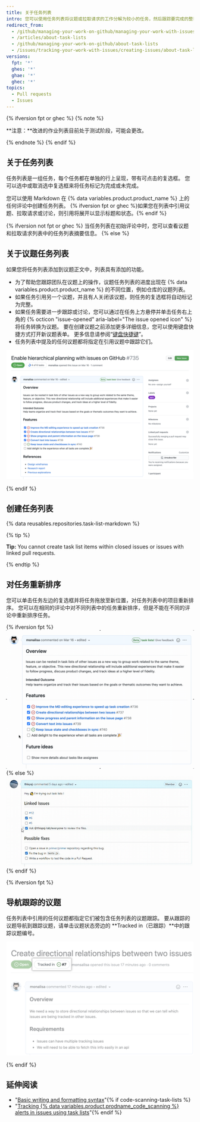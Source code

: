 ```yaml
---
title: 关于任务列表
intro: 您可以使用任务列表将议题或拉取请求的工作分解为较小的任务，然后跟踪要完成的整套工作。
redirect_from:
  - /github/managing-your-work-on-github/managing-your-work-with-issues-and-pull-requests/about-task-lists
  - /articles/about-task-lists
  - /github/managing-your-work-on-github/about-task-lists
  - /issues/tracking-your-work-with-issues/creating-issues/about-task-lists
versions:
  fpt: '*'
  ghes: '*'
  ghae: '*'
  ghec: '*'
topics:
  - Pull requests
  - Issues
---
```


{% ifversion fpt or ghec %}
{% note %}

**注意：**改进的作业列表目前处于测试阶段，可能会更改。

{% endnote %}
{% endif %}

## 关于任务列表

任务列表是一组任务，每个任务都在单独的行上呈现，带有可点击的复选框。 您可以选中或取消选中复选框来将任务标记为完成或未完成。

您可以使用 Markdown 在 {% data variables.product.product_name %} 上的任何评论中创建任务列表。 {% ifversion fpt or ghec %}如果您在列表中引用议题、拉取请求或讨论，则引用将展开以显示标题和状态。{% endif %}

{% ifversion not fpt or ghec %}
当任务列表在初始评论中时，您可以查看议题和拉取请求列表中的任务列表摘要信息。
{% else %}

## 关于议题任务列表

如果您将任务列表添加到议题正文中，列表具有添加的功能。

- 为了帮助您跟踪团队在议题上的操作，议题任务列表的进度出现在 {% data variables.product.product_name %} 的不同位置，例如仓库的议题列表。
- 如果任务引用另一个议题，并且有人关闭该议题，则任务的复选框将自动标记为完整。
- 如果任务需要进一步跟踪或讨论，您可以通过在任务上方悬停并单击任务右上角的 {% octicon "issue-opened" aria-label="The issue opened icon" %} 将任务转换为议题。 要在创建议题之前添加更多详细信息，您可以使用键盘快捷方式打开新议题表单。 更多信息请参阅“[键盘快捷键](/github/getting-started-with-github/using-github/keyboard-shortcuts#issues-and-pull-requests)”。
- 任务列表中提及的任何议题都将指定在引用议题中跟踪它们。

![渲染的任务列表](/assets/images/help/writing/task-list-rendered.png)

{% endif %}

## 创建任务列表

{% data reusables.repositories.task-list-markdown %}

{% tip %}

**Tip:** You cannot create task list items within closed issues or issues with linked pull requests.

{% endtip %}

## 对任务重新排序

您可以单击任务左边的复选框并将任务拖放至新位置，对任务列表中的项目重新排序。 您可以在相同的评论中对不同列表中的任务重新排序，但是不能在不同的评论中重新排序任务。

{% ifversion fpt %} ![重新排序的任务列表](/assets/images/help/writing/task-list-reordered.gif)
{% else %} ![Reordered task list](/assets/images/enterprise/writing/task-lists-reorder.gif) {% endif %}

{% ifversion fpt %}

## 导航跟踪的议题

任务列表中引用的任何议题都指定它们被包含任务列表的议题跟踪。 要从跟踪的议题导航到跟踪议题，请单击议题状态旁边的 **Tracked in（已跟踪）**中的跟踪议题编号。

![跟踪示例](/assets/images/help/writing/task_list_tracked.png)

{% endif %}

## 延伸阅读

* "[Basic writing and formatting syntax](/articles/basic-writing-and-formatting-syntax)"{% if code-scanning-task-lists %}
* "[Tracking {% data variables.product.prodname_code_scanning %} alerts in issues using task lists](/code-security/code-scanning/automatically-scanning-your-code-for-vulnerabilities-and-errors/tracking-code-scanning-alerts-in-issues-using-task-lists)"{% endif %}
